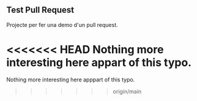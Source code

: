 ## Test Pull Request 

Projecte per fer una demo d'un pull request. 

<<<<<<< HEAD
Nothing more interesting here appart of this typo.
=======
Nothing more interesting here apppart of this typo.
>>>>>>> origin/main
